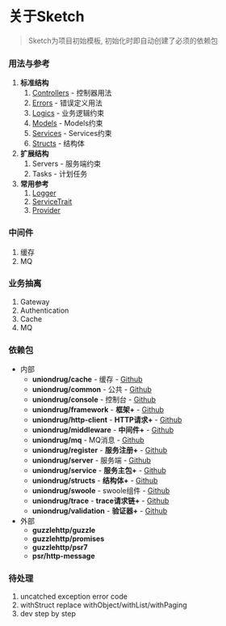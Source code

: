 # 关于Sketch

> Sketch为项目初始模板, 初始化时即自动创建了必须的依赖包



### 用法与参考

1. **标准结构**
    1. [Controllers](./app.controllers.md) - 控制器用法
    1. [Errors](./app.errors.md) - 错误定义用法
    1. [Logics](./app.logics.md) - 业务逻辑约束
    1. [Models](./app.models.md) - Models约束
    1. [Services](./app.services.md) - Services约束
    1. [Structs](https://github.com/uniondrug/structs/blob/2.x/docs/README.md) - 结构体
1. **扩展结构**
    1. Servers - 服务端约束
    1. Tasks - 计划任务
1. **常用参考**
    1. [Logger](./usages/logger.md)
    1. [ServiceTrait](./usages/service.trait.md)
    1. [Provider](./usages/provider.md)



### 中间件

1. 缓存
1. MQ


### 业务抽离

1. Gateway
1. Authentication
1. Cache
1. MQ


### 依赖包

* 内部
    * **uniondrug/cache** - 缓存 - [Github](https://github.com/uniondrug/cache)
    * **uniondrug/common** - 公共 - [Github](https://github.com/uniondrug/common)
    * **uniondrug/console** - 控制台 - [Github](https://github.com/uniondrug/console)
    * **uniondrug/framework** - **框架+** - [Github](https://github.com/uniondrug/framework)
    * **uniondrug/http-client** - **HTTP请求+** - [Github](https://github.com/uniondrug/http-client)
    * **uniondrug/middleware** - **中间件+** - [Github](https://github.com/uniondrug/middleware)
    * **uniondrug/mq** - MQ消息 - [Github](https://github.com/uniondrug/mq)
    * **uniondrug/register** - **服务注册+** - [Github](https://github.com/uniondrug/register)
    * **uniondrug/server** - 服务端 - [Github](https://github.com/uniondrug/server)
    * **uniondrug/service** - **服务主包+** - [Github](https://github.com/uniondrug/service)
    * **uniondrug/structs** - **结构体+** - [Github](https://github.com/uniondrug/structs)
    * **uniondrug/swoole** - swoole组件 - [Github](https://github.com/uniondrug/swoole)
    * **uniondrug/trace** - **trace请求链+** - [Github](https://github.com/uniondrug/trace)
    * **uniondrug/validation** - **验证器+** - [Github](https://github.com/uniondrug/validation)
* 外部
    * **guzzlehttp/guzzle**
    * **guzzlehttp/promises**
    * **guzzlehttp/psr7**
    * **psr/http-message**


### 待处理

1. uncatched exception error code
1. withStruct replace withObject/withList/withPaging
1. dev step by step

